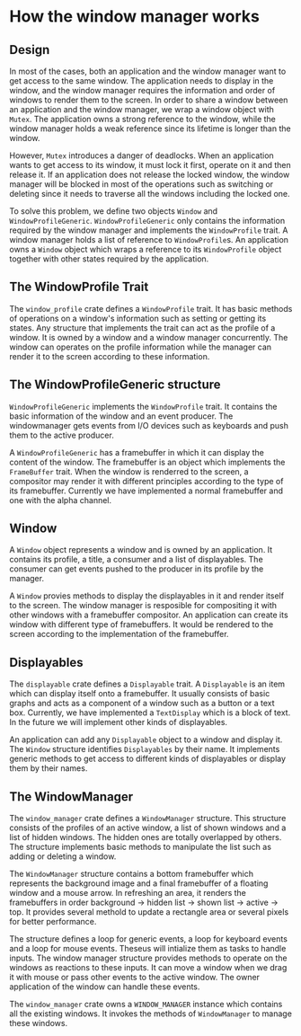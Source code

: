 # How the window manager works

## Design

In most of the cases, both an application and the window manager want to get access to the same window. The application needs to display in the window, and the window manager requires the information and order of windows to render them to the screen. In order to share a window between an application and the window manager, we wrap a window object with `Mutex`. The application owns a strong reference to the window, while the window manager holds a weak reference since its lifetime is longer than the window.

However, `Mutex` introduces a danger of deadlocks. When an application wants to get access to its window, it must lock it first, operate on it and then release it. If an application does not release the locked window, the window manager will be blocked in most of the operations such as switching or deleting since it needs to traverse all the windows including the locked one. 

To solve this problem, we define two objects `Window` and `WindowProfileGeneric`. `WindowProfileGeneric` only contains the information required by the window manager and implements the `WindowProfile` trait. A window manager holds a list of reference to `WindowProfile`s. An application owns a `Window` object which wraps a reference to its `WindowProfile` object together with other states required by the application. 

## The WindowProfile Trait

The `window_profile` crate defines a `WindowProfile` trait. It has basic methods of operations on a window's information such as setting or getting its states. Any structure that implements the trait can act as the profile of a window. It is owned by a window and a window manager concurrently. The window can operates on the profile information while the manager can render it to the screen according to these information.

## The WindowProfileGeneric structure

`WindowProfileGeneric` implements the `WindowProfile` trait. It contains the basic information of the window and an event producer. The windowmanager gets events from I/O devices such as keyboards and push them to the active producer.

A `WindowProfileGeneric` has a framebuffer in which it can display the content of the window. The framebuffer is an object which implements the `FrameBuffer` trait. When the window is renderred to the screen, a compositor may render it with different principles according to the type of its framebuffer. Currently we have implemented a normal framebuffer and one with the alpha channel.

## Window

A `Window` object represents a window and is owned by an application. It contains its profile, a title, a consumer and a list of displayables. The consumer can get events pushed to the producer in its profile by the manager.

A `Window` provies methods to display the displayables in it and render itself to the screen. The window manager is resposible for compositing it with other windows with a framebuffer compositor. An application can create its window with different type of framebuffers. It would be rendered to the screen according to the implementation of the framebuffer.

## Displayables

The `displayable` crate defines a `Displayable` trait. A `Displayable` is an item which can display itself onto a framebuffer. It usually consists of basic graphs and acts as a component of a window such as a button or a text box. Currently, we have implemented a `TextDisplay` which is a block of text. In the future we will implement other kinds of displayables.

An application can add any `Displayable` object to a window and display it. The `Window` structure identifies `Displayables` by their name. It implements generic methods to get access to different kinds of displayables or display them by their names.

## The WindowManager

The `window_manager` crate defines a `WindowManager` structure. This structure consists of the profiles of an active window, a list of shown windows and a list of hidden windows. The hidden ones are totally overlapped by others. The structure implements basic methods to manipulate the list such as adding or deleting a window. 

The `WindowManager` structure contains a bottom framebuffer which represents the background image and a final framebuffer of a floating window and a mouse arrow. In refreshing an area, it renders the framebuffers in order background -> hidden list -> shown list -> active -> top. It provides several methold to update a rectangle area or several pixels for better performance.

The structure defines a loop for generic events, a loop for keyboard events and a loop for mouse events. Theseus will intialize them as tasks to handle inputs. The window manager structure provides methods to operate on the windows as reactions to these inputs. It can move a window when we drag it with mouse or pass other events to the active window. The owner application of the window can handle these events.

The `window_manager` crate owns a `WINDOW_MANAGER` instance which contains all the existing windows. It invokes the methods of `WindowManager` to manage these windows.


